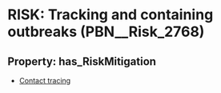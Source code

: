 # RISK: __Tracking and containing outbreaks__ (PBN__Risk_2768)

## Property: has_RiskMitigation

* [Contact tracing](PBN__Mitigation_250)

